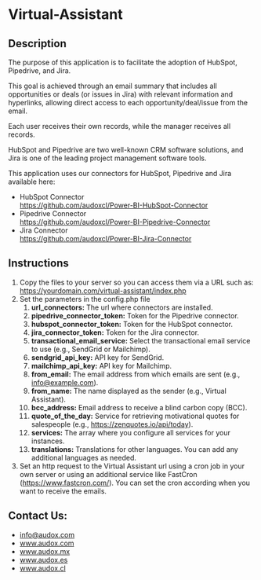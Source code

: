 # Virtual-Assistant

## Description

The purpose of this application is to facilitate the adoption of HubSpot, Pipedrive, and Jira.

This goal is achieved through an email summary that includes all opportunities or deals (or issues in Jira) with relevant information and hyperlinks, allowing direct access to each opportunity/deal/issue from the email.

Each user receives their own records, while the manager receives all records.

HubSpot and Pipedrive are two well-known CRM software solutions, and Jira is one of the leading project management software tools.

This application uses our connectors for HubSpot, Pipedrive and Jira available here:

* HubSpot Connector  
https://github.com/audoxcl/Power-BI-HubSpot-Connector
* Pipedrive Connector  
https://github.com/audoxcl/Power-BI-Pipedrive-Connector
* Jira Connector  
https://github.com/audoxcl/Power-BI-Jira-Connector

## Instructions

1. Copy the files to your server so you can access them via a URL such as:  
https://yourdomain.com/virtual-assistant/index.php
2. Set the parameters in the config.php file
    1. **url_connectors:** The url where connectors are installed.
    2. **pipedrive_connector_token:** Token for the Pipedrive connector.
    3. **hubspot_connector_token:** Token for the HubSpot connector.
    4. **jira_connector_token:** Token for the Jira connector.
    5. **transactional_email_service:** Select the transactional email service to use (e.g., SendGrid or Mailchimp).
    6. **sendgrid_api_key:** API key for SendGrid.
    7. **mailchimp_api_key:** API key for Mailchimp.
    8. **from_email:** The email address from which emails are sent (e.g., info@example.com).
    9. **from_name:** The name displayed as the sender (e.g., Virtual Assistant).
    10. **bcc_address:** Email address to receive a blind carbon copy (BCC).
    11. **quote_of_the_day:** Service for retrieving motivational quotes for salespeople (e.g., https://zenquotes.io/api/today).
    12. **services:** The array where you configure all services for your instances.
    13. **translations:** Translations for other languages. You can add any additional languages as needed.
3. Set an http request to the Virtual Assistant url using a cron job in your own server or using an additional service like FastCron (https://www.fastcron.com/). 
You can set the cron according when you want to receive the emails.

## Contact Us:

- info@audox.com
- www.audox.com
- www.audox.mx
- www.audox.es
- www.audox.cl